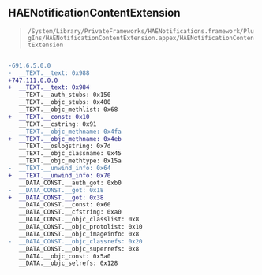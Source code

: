 ## HAENotificationContentExtension

> `/System/Library/PrivateFrameworks/HAENotifications.framework/PlugIns/HAENotificationContentExtension.appex/HAENotificationContentExtension`

```diff

-691.6.5.0.0
-  __TEXT.__text: 0x988
+747.111.0.0.0
+  __TEXT.__text: 0x984
   __TEXT.__auth_stubs: 0x150
   __TEXT.__objc_stubs: 0x400
   __TEXT.__objc_methlist: 0x68
+  __TEXT.__const: 0x10
   __TEXT.__cstring: 0x91
-  __TEXT.__objc_methname: 0x4fa
+  __TEXT.__objc_methname: 0x4eb
   __TEXT.__oslogstring: 0x7d
   __TEXT.__objc_classname: 0x45
   __TEXT.__objc_methtype: 0x15a
-  __TEXT.__unwind_info: 0x64
+  __TEXT.__unwind_info: 0x70
   __DATA_CONST.__auth_got: 0xb0
-  __DATA_CONST.__got: 0x18
+  __DATA_CONST.__got: 0x38
   __DATA_CONST.__const: 0x60
   __DATA_CONST.__cfstring: 0xa0
   __DATA_CONST.__objc_classlist: 0x8
   __DATA_CONST.__objc_protolist: 0x10
   __DATA_CONST.__objc_imageinfo: 0x8
-  __DATA_CONST.__objc_classrefs: 0x20
   __DATA_CONST.__objc_superrefs: 0x8
   __DATA.__objc_const: 0x5a0
   __DATA.__objc_selrefs: 0x128

```
